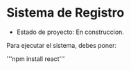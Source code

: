 <h1>Sistema de Registro</h1>

- Estado de proyecto: En construccion.

Para ejecutar el sistema, debes poner:

'''npm install react'''
